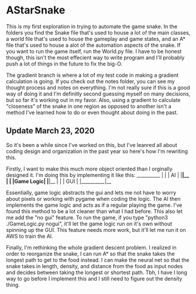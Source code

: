# AStarSnake
This is my first exploration in trying to automate the game snake. 
In the folders you find the Snake file that's used to house a lot of the main classes, 
a world file that's used to house the gameplay and game states, and an A* file that's used to 
house a alot of the automation aspects of the snake. If you want to run the game itself, run the
World.py file. I have to be honest though, this isn't the most effecient way to write program and 
I'll probably push a lot of things in the future to fix the big-O. 

The gradient branch is where a lot of my test code in making a gradient calculation is going. 
If you check out the notes folder, you can see my thought process and notes on everything. 
I'm not really sure if this is a good way of doing it and I'm definitly second guessing myself on 
many decisions, but so far it's working out in my favor. Also, using a gradient to calculate "closeness"
of the snake in one region as opposed to another isn't a method I've learned how to do or even thought about
doing in the past. 

## Update March 23, 2020
So it's been a while since I've worked on this, but I've leanred all about coding design and organization in the
past year so here's how I'm rewriting this. 

Firstly, I want to make this much more object oriented than I orginally designed it. I'm doing this by
implementing it like this:
                                               __________
                                              |          |
                                              |    AI    |
                                              |__________|__
                                              |          |
                                              |Game Logic|
                                              |__________|__
                                              |          |
                                              |   GUI    |
                                              |__________|__
                                              
Essentially, game logic abstracts the gui and lets me not have to worry about pixels or working with pygame when 
coding the logic. The AI then implements the game logic and acts as if a regular playing the game. I've found this
method to be a lot cleaner than what I had before. This also let me add the "no gui" feature. To run the game, 
if you type "python3 ./GameLogic.py nogui", it'll let the game logic run on it's own without spinning up the GUI. 
This feature needs more work, but it'll let me run it on AWS to train the AI.

Finally, I'm rethinking the whole gradient descent problem. I realized in order to reorganize the snake, I can run
A* so that the snake takes the longest path to get to the food instead. I can make the neural net so that the snake
takes in length, density, and distance from the food as input nodes and decides between taking the longest or
shortest path. Tbh, I have I long way to go before I implement this and I still need to figure out the density thing.


